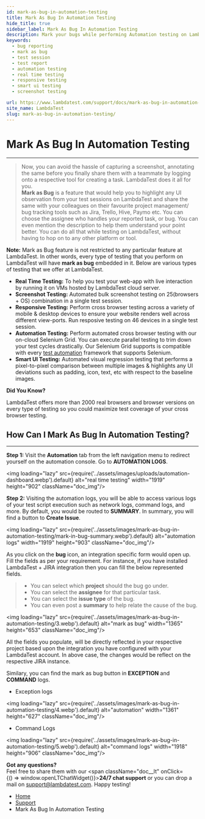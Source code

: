 ```yaml
---
id: mark-as-bug-in-automation-testing
title: Mark As Bug In Automation Testing
hide_title: true
sidebar_label: Mark As Bug In Automation Testing
description: Mark your bugs while performing Automation testing on LambdaTest. Just a single click and you can share bugs to your favourite project management tools like Jira, Asana, Trello etc.
keywords:
  - bug reporting
  - mark as bug
  - test session
  - test report
  - automation testing
  - real time testing
  - responsive testing
  - smart ui testing
  - screenshot testing

url: https://www.lambdatest.com/support/docs/mark-as-bug-in-automation-testing/
site_name: LambdaTest
slug: mark-as-bug-in-automation-testing/
---
```


<script type="application/ld+json"
      dangerouslySetInnerHTML={{ __html: JSON.stringify({
       "@context": "https://schema.org",
        "@type": "BreadcrumbList",
        "itemListElement": [{
          "@type": "ListItem",
          "position": 1,
          "name": "LambdaTest",
          "item": "https://www.lambdatest.com"
        },{
          "@type": "ListItem",
          "position": 2,
          "name": "Support",
          "item": "https://www.lambdatest.com/support/docs/"
        },{
          "@type": "ListItem",
          "position": 3,
          "name": "Mark As Bug In Automation Testing",
          "item": "https://www.lambdatest.com/support/docs/mark-as-bug-in-automation-testing/"
        }]
      })
    }}
></script>

# Mark As Bug In Automation Testing

* * *

>Now, you can avoid the hassle of capturing a screenshot, annotating the same before you finally share them with a teammate by logging onto a respective tool for creating a task. LambdaTest does it all for you.  
>**Mark as Bug** is a feature that would help you to highlight any UI observation from your test sessions on LambdaTest and share the same with your colleagues on their favourite project management/ bug tracking tools such as Jira, Trello, Hive, Paymo etc. You can choose the assignee who handles your reported task, or bug. You can even mention the description to help them understand your point better. You can do all that while testing on LambdaTest, without having to hop on to any other platform or tool.

**Note:** Mark as Bug feature is not restricted to any particular feature at LambdaTest. In other words, every type of testing that you perform on LambdaTest will have **mark as bug** embedded in it. Below are various types of testing that we offer at LambdaTest.
* **Real Time Testing:** To help you test your web-app with live interaction by running it on VMs hosted by LambdaTest cloud server.
* **Screenshot Testing:** Automated bulk screenshot testing on 25(browsers + OS) combination in a single test session.
* **Responsive Testing:** Perform cross browser testing across a variety of mobile & desktop devices to ensure your website renders well across different view-ports. Run resposive testing on 46 devices in a single test session.
* **Automation Testing:** Perform automated cross browser testing with our on-cloud Selenium Grid. You can execute parallel testing to trim down your test cycles drastically. Our Selenium Grid supports is compatible with every [test automation](https://www.lambdatest.com/automation-testing) framework that supports Selenium.
* **Smart UI Testing:** Automated visual regression testing that performs a pixel-to-pixel comparison between multiple images & highlights any UI deviations such as padding, icon, text, etc with respect to the baseline images.

**Did You Know?**

LambdaTest offers more than 2000 real browsers and browser versions on every type of testing so you could maximize test coverage of your cross browser testing.

## How Can I Mark As Bug In Automation Testing?

* * *

**Step 1:** Visit the **Automation** tab from the left navigation menu to redirect yourself on the automation console. Go to **AUTOMATION LOGS**.

<img loading="lazy" src={require('../assets/images/uploads/automation-dashboard.webp').default} alt="real time testing" width="1919" height="902" className="doc_img"/>

**Step 2:** Visiting the automation logs, you will be able to access various logs of your test script execution such as network logs, command logs, and more. By default, you would be routed to **SUMMARY**. In summary, you will find a button to **Create Issue**.

<img loading="lazy" src={require('../assets/images/mark-as-bug-in-automation-testing/mark-in-bug-summary.webp').default} alt="automation logs" width="1919" height="903" className="doc_img"/>

As you click on the **bug** icon, an integration specific form would open up. Fill the fields as per your requirement. For instance, if you have installed LambdaTest + JIRA integration then you can fill the below represented fields.
>* You can select which **project** should the bug go under.
>* You can select the **assignee** for that particular task.
>* You can select the **issue type** of the bug.
>* You can even post a **summary** to help relate the cause of the bug.

<img loading="lazy" src={require('../assets/images/mark-as-bug-in-automation-testing/3.webp').default} alt="mark as bug" width="1365" height="653" className="doc_img"/>

All the fields you populate, will be directly reflected in your respective project based upon the integration you have configured with your LambdaTest account. In above case, the changes would be reflect on the respective JIRA instance.

Similary, you can find the mark as bug button in **EXCEPTION** and **COMMAND** logs.
* Exception logs 

<img loading="lazy" src={require('../assets/images/mark-as-bug-in-automation-testing/4.webp').default} alt="automation" width="1361" height="627" className="doc_img"/>

* Command Logs 

<img loading="lazy" src={require('../assets/images/mark-as-bug-in-automation-testing/5.webp').default} alt="command logs" width="1918" height="906" className="doc_img"/>

**Got any questions?**  
Feel free to share them with our <span className="doc__lt" onClick={() => window.openLTChatWidget()}>**24/7 chat support**</span> or you can drop a mail on support@lambdatest.com. Happy testing!

<nav aria-label="breadcrumbs">
  <ul className="breadcrumbs">
    <li className="breadcrumbs__item">
      <a className="breadcrumbs__link" href="https://www.lambdatest.com">
        Home
      </a>
    </li>
    <li className="breadcrumbs__item">
      <a className="breadcrumbs__link" target="_self" href="https://www.lambdatest.com/support/docs/">
        Support
      </a>
    </li>
    <li className="breadcrumbs__item breadcrumbs__item--active">
      <span className="breadcrumbs__link">
        Mark As Bug In Automation Testing
      </span>
    </li>
  </ul>
</nav>

